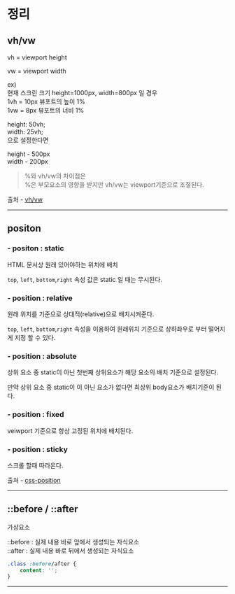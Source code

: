 <h1>정리</h1>

<h2>vh/vw</h2>
vh = viewport height  

vw = viewport width
 
 ex)  
현재 스크린 크기 height=1000px, width=800px 일 경우  
1vh = 10px  뷰포트의 높이 1%  
1vw = 8px   뷰포트의 너비 1%

height: 50vh;  
width: 25vh;  
으로 설정한다면  

height - 500px  
width - 200px

>%와 vh/vw의 차이점은   
%은 부모요소의 영향을 받지만 vh/vw는 viewport기준으로 조절된다.

출처 - [vh/vw](https://programming119.tistory.com/93)

---
<h2>positon</h2>

<h3>- positon : static</h3>
HTML 문서상 원래 있어야하는 위치에 배치  

```top```, ```left```, ```bottom```,```right``` 속성 값은 static 일 때는 무시된다.

<h3>- position : relative</h3>
원래 위치를 기준으로 상대적(relative)으로 배치시켜준다.  

```top```, ```left```, ```bottom```,```right``` 속성을 이용하여 원래위치 기준으로 상하좌우로 부터 떨어지게 지정 할 수 있다.

<h3>- position : absolute</h3>
상위 요소 중 static이 아닌 첫번째 상위요소가 해당 요소의 배치 기준으로 설정된다.  

만약 상위 요소 중 static이 이 아닌 요소가 없다면 최상위 body요소가 배치기준이 된다.

<h3>- position : fixed</h3>
veiwport 기준으로 항상 고정된 위치에 배치된다.  

<h3>- position : sticky</h3>
스크롤 할때 따라온다.

출처 - [css-position](https://www.daleseo.com/css-position/)

---
<h2>::before / ::after</h2>  
가상요소  

::before : 실제 내용 바로 앞에서 생성되는 자식요소  
::after : 실제 내용 바로 뒤에서 생성되는 자식요소

```css
.class :before/after {
    content: '';
}
```
---